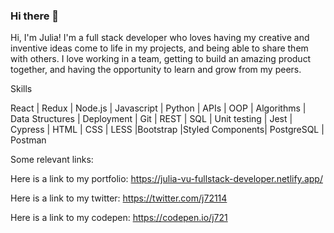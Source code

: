 ### Hi there 👋

Hi, I'm Julia! I'm a full stack developer who loves having my creative and inventive ideas come to life in my projects, and being able to share them with others. I love working in a team, getting to build an amazing product together, and having the opportunity to learn and grow from my peers. 

Skills 

React | Redux | Node.js | Javascript | Python | APIs | OOP | Algorithms | Data Structures | Deployment | Git | REST | SQL | Unit testing | Jest | Cypress | HTML | CSS | LESS |Bootstrap |Styled Components| PostgreSQL | Postman 
 
Some relevant links:

Here is a link to my portfolio: https://julia-vu-fullstack-developer.netlify.app/

Here is a link to my twitter: https://twitter.com/j72114

Here is a link to my codepen: https://codepen.io/j721


